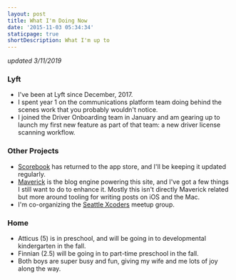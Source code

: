 ```yaml
---
layout: post
title: What I'm Doing Now
date: '2015-11-03 05:34:34'
staticpage: true
shortDescription: What I'm up to
---
```


*updated 3/11/2019*

### Lyft
* I've been at Lyft since December, 2017.
* I spent year 1 on the communications platform team doing behind the scenes work that you probably wouldn't notice.
* I joined the Driver Onboarding team in January and am gearing up to launch my first new feature as part of that team: a new driver license scanning workflow.

### Other Projects
* [Scorebook](https://taphouse.io/scorebook) has returned to the app store, and I'll be keeping it updated regularly.
* [Maverick](https://github.com/jsorge/maverick) is the blog engine powering this site, and I've got a few things I still want to do to enhance it. Mostly this isn't directly Maverick related but more around tooling for writing posts on iOS and the Mac.
* I'm co-organizing the [Seattle Xcoders](https://xcoders.org) meetup group.


### Home
* Atticus (5) is in preschool, and will be going in to developmental kindergarten in the fall.
* Finnian (2.5) will be going in to part-time preschool in the fall.
* Both boys are super busy and fun, giving my wife and me lots of joy along the way.
